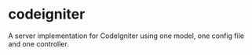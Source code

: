 # codeigniter
A server implementation for CodeIgniter using one model, one config file and one controller.


